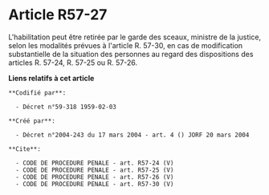 # Article R57-27

L'habilitation peut être retirée par le garde des sceaux, ministre de la justice, selon les modalités prévues à l'article R.
57-30, en cas de modification substantielle de la situation des personnes au regard des dispositions des articles R. 57-24,
R. 57-25 ou R. 57-26.

**Liens relatifs à cet article**

	**Codifié par**:

	  - Décret n°59-318 1959-02-03

	**Créé par**:

	  - Décret n°2004-243 du 17 mars 2004 - art. 4 () JORF 20 mars 2004

	**Cite**:

	  - CODE DE PROCEDURE PENALE - art. R57-24 (V)
	  - CODE DE PROCEDURE PENALE - art. R57-25 (V)
	  - CODE DE PROCEDURE PENALE - art. R57-26 (V)
	  - CODE DE PROCEDURE PENALE - art. R57-30 (V)
